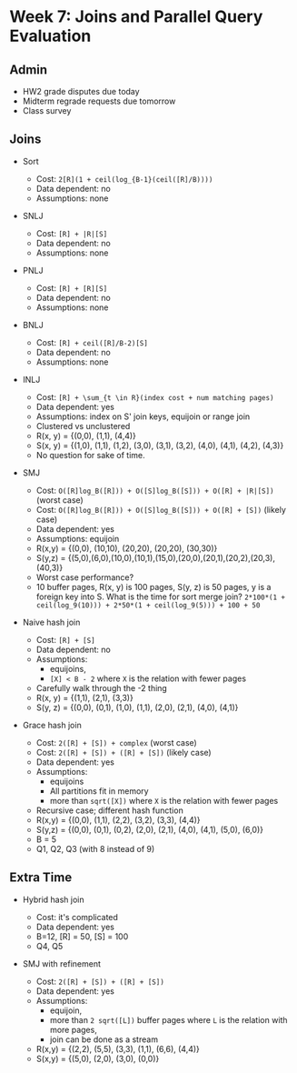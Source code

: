 # Week 7: Joins and Parallel Query Evaluation

## Admin
- HW2 grade disputes due today
- Midterm regrade requests due tomorrow
- Class survey

## Joins
- Sort
    - Cost: `2[R](1 + ceil(log_{B-1}(ceil([R]/B))))`
    - Data dependent: no
    - Assumptions: none
- SNLJ
    - Cost: `[R] + |R|[S]`
    - Data dependent: no
    - Assumptions: none
- PNLJ
    - Cost: `[R] + [R][S]`
    - Data dependent: no
    - Assumptions: none
- BNLJ
    - Cost: `[R] + ceil([R]/B-2)[S]`
    - Data dependent: no
    - Assumptions: none

- INLJ
    - Cost: `[R] + \sum_{t \in R}(index cost + num matching pages)`
    - Data dependent: yes
    - Assumptions: index on S' join keys, equijoin or range join
    - Clustered vs unclustered
    - R(x, y) = {(0,0), (1,1), (4,4)}
    - S(x, y) = {(1,0), (1,1), (1,2), (3,0), (3,1), (3,2), (4,0), (4,1), (4,2), (4,3)}
    - No question for sake of time.

- SMJ
    - Cost: `O([R]log_B([R])) + O([S]log_B([S])) + O([R] + |R|[S])` (worst case)
    - Cost: `O([R]log_B([R])) + O([S]log_B([S])) + O([R] + [S])` (likely case)
    - Data dependent: yes
    - Assumptions: equijoin
    - R(x,y) = {(0,0), (10,10), (20,20), (20,20), (30,30)}
    - S(y,z) = {(5,0),(6,0),(10,0),(10,1),(15,0),(20,0),(20,1),(20,2),(20,3),(40,3)}
    - Worst case performance?
    - 10 buffer pages, R(x, y) is 100 pages, S(y, z) is 50 pages, y is a
      foreign key into S. What is the time for sort merge join?
      `2*100*(1 + ceil(log_9(10))) + 2*50*(1 + ceil(log_9(5))) + 100 + 50`

- Naive hash join
    - Cost: `[R] + [S]`
    - Data dependent: no
    - Assumptions:
        - equijoins,
        - `[X] < B - 2` where `X` is the relation with fewer pages
    - Carefully walk through the -2 thing
    - R(x, y) = {(1,1), (2,1), (3,3)}
    - S(y, z) = {(0,0), (0,1), (1,0), (1,1), (2,0), (2,1), (4,0), (4,1)}

- Grace hash join
    - Cost: `2([R] + [S]) + complex` (worst case)
    - Cost: `2([R] + [S]) + ([R] + [S])` (likely case)
    - Data dependent: yes
    - Assumptions:
        - equijoins
        - All partitions fit in memory
        - more than `sqrt([X])` where `X` is the relation with fewer pages
    - Recursive case; different hash function
    - R(x,y) = {(0,0), (1,1), (2,2), (3,2), (3,3), (4,4)}
    - S(y,z) = {(0,0), (0,1), (0,2), (2,0), (2,1), (4,0), (4,1), (5,0), (6,0)}
    - B = 5
    - Q1, Q2, Q3 (with 8 instead of 9)

## Extra Time
- Hybrid hash join
    - Cost: it's complicated
    - Data dependent: yes
    - B=12, [R] = 50, [S] = 100
    - Q4, Q5

- SMJ with refinement
    - Cost: `2([R] + [S]) + ([R] + [S])`
    - Data dependent: yes
    - Assumptions:
        - equijoin,
        - more than `2 sqrt([L])` buffer pages where `L` is the relation with
          more pages,
        - join can be done as a stream
    - R(x,y) = {(2,2), (5,5), (3,3), (1,1), (6,6), (4,4)}
    - S(x,y) = {(5,0), (2,0), (3,0), (0,0)}

